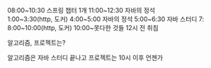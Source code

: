08:00~10:30 스프링 챕터 1개
11:00~12:30 자바의 정석   
1:00~3:30(http, 도커)
4:00~5:00 자바의 정석
5:00~6:30 자바 스터디
7:
8:00~10:00(http, 도커)
10:00~못다한 것들
12시 전 취침

알고리즘, 프로젝트는?
 
알고리즘은 자바 스터디 끝나고
프로젝트는 10시 이후 언젠가
 



